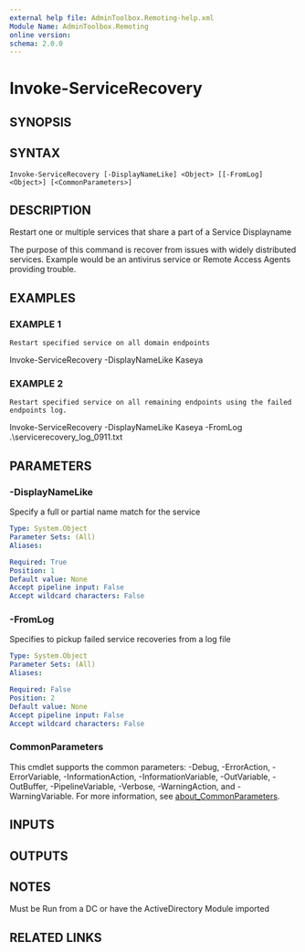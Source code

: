 ```yaml
---
external help file: AdminToolbox.Remoting-help.xml
Module Name: AdminToolbox.Remoting
online version:
schema: 2.0.0
---
```


# Invoke-ServiceRecovery

## SYNOPSIS

## SYNTAX

```
Invoke-ServiceRecovery [-DisplayNameLike] <Object> [[-FromLog] <Object>] [<CommonParameters>]
```

## DESCRIPTION
Restart one or multiple services that share a part of a Service Displayname

The purpose of this command is recover from issues with widely distributed services.
Example would be an antivirus service or Remote Access Agents providing trouble.

## EXAMPLES

### EXAMPLE 1
```
Restart specified service on all domain endpoints
```

Invoke-ServiceRecovery -DisplayNameLike Kaseya

### EXAMPLE 2
```
Restart specified service on all remaining endpoints using the failed endpoints log.
```

Invoke-ServiceRecovery -DisplayNameLike Kaseya -FromLog .\servicerecovery_log_0911.txt

## PARAMETERS

### -DisplayNameLike
Specify a full or partial name match for the service

```yaml
Type: System.Object
Parameter Sets: (All)
Aliases:

Required: True
Position: 1
Default value: None
Accept pipeline input: False
Accept wildcard characters: False
```

### -FromLog
Specifies to pickup failed service recoveries from a log file

```yaml
Type: System.Object
Parameter Sets: (All)
Aliases:

Required: False
Position: 2
Default value: None
Accept pipeline input: False
Accept wildcard characters: False
```

### CommonParameters
This cmdlet supports the common parameters: -Debug, -ErrorAction, -ErrorVariable, -InformationAction, -InformationVariable, -OutVariable, -OutBuffer, -PipelineVariable, -Verbose, -WarningAction, and -WarningVariable. For more information, see [about_CommonParameters](http://go.microsoft.com/fwlink/?LinkID=113216).

## INPUTS

## OUTPUTS

## NOTES
Must be Run from a DC or have the ActiveDirectory Module imported

## RELATED LINKS
